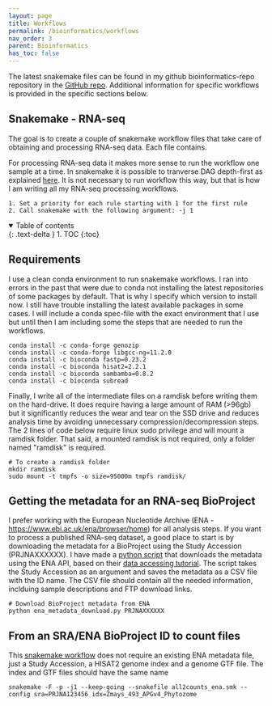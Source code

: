 ```yaml
---
layout: page
title: Workflows
permalink: /bioinformatics/workflows
nav_order: 3
parent: Bioinformatics
has_toc: false
---
```


The latest snakemake files can be found in my github bioinformatics-repo repository in the [GitHub repo](https://github.com/eporetsky/workflows). Additional information for specific workflows is provided in the specific sections below.

## Snakemake - RNA-seq

The goal is to create a couple of snakemake workflow files that take care of obtaining and processing RNA-seq data. Each file contains.

For processing RNA-seq data it makes more sense to run the workflow one sample at a time. In snakemake it is possible to tranverse DAG depth-first as explained [here](https://stackoverflow.com/questions/64173399/snakemake-tranverse-dag-depth-first). It is not necessary to run workflow this way, but that is how I am writing all my RNA-seq processing workflows.

```
1. Set a priority for each rule starting with 1 for the first rule
2. Call snakemake with the following argument: -j 1
```

<details open markdown="block">
  <summary>
    Table of contents
  </summary>
  {: .text-delta }
1. TOC
{:toc}
</details>


## Requirements

I use a clean conda environment to run snakemake workflows. I ran into errors in the past that were due to conda not installing the latest repositories of some packages by default. That is why I specify which version to install now. I still have trouble installing the latest available packages in some cases. I will include a conda spec-file with the exact environment that I use but until then I am including some the steps that are needed to run the workflows.
```
conda install -c conda-forge genozip
conda install -c conda-forge libgcc-ng=11.2.0
conda install -c bioconda fastp=0.23.2
conda install -c bioconda hisat2=2.2.1
conda install -c bioconda sambamba=0.8.2
conda install -c bioconda subread
```

Finally, I write all of the intermediate files on a ramdisk before writing them on the hard-drive. It does require having a large amount of RAM (>96gb) but it significantly reduces the wear and tear on the SSD drive and reduces analysis time by avoiding unnecessary compression/decompression steps. The 2 lines of code below require linux sudo privilege and will mount a ramdisk folder. That said, a mounted ramdisk is not required, only a folder named "ramdisk" is required. 

```
# To create a ramdisk folder
mkdir ramdisk
sudo mount -t tmpfs -o size=95000m tmpfs ramdisk/
```

## Getting the metadata for an RNA-seq BioProject

I prefer working with the European Nucleotide Archive (ENA - https://www.ebi.ac.uk/ena/browser/home) for all analysis steps. If you want to process a published RNA-seq dataset, a good place to start is by downloading the metadata for a BioProject using the Study Accession (PRJNAXXXXXX). I have made a [python script](https://github.com/eporetsky/bioinformatics-repo/blob/master/snakemake/ENA/ena_metadata_download.py) that downloads the metadata using the ENA API, based on their [data accessing tutorial](https://ena-docs.readthedocs.io/en/latest/retrieval/programmatic-access/file-reports.html). The script takes the Study Accession as an argument and saves the metadata as a CSV file with the ID name. The CSV file should contain all the needed information, inclduing sample descriptions and FTP download links. 

```
# Download BioProject metadata from ENA
python ena_metadata_download.py PRJNAXXXXXX
```


## From an SRA/ENA BioProject ID to count files
This [snakemake workflow](https://github.com/eporetsky/bioinformatics-repo/blob/master/snakemake/ENA/all2counts_ena.smk) does not require an existing ENA metadata file, just a Study Accession, a HISAT2 genome index and a genome GTF file. The index and GTF files should have the same name  

```
snakemake -F -p -j1 --keep-going --snakefile all2counts_ena.smk --config sra=PRJNA123456 idx=Zmays_493_APGv4_Phytozome
```